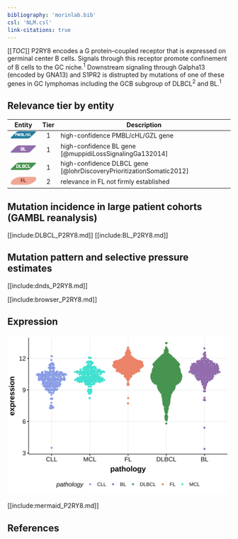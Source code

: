 ```yaml
---
bibliography: 'morinlab.bib'
csl: 'NLM.csl'
link-citations: true
---
```

[[_TOC_]]
P2RY8 encodes a G protein–coupled receptor that is expressed on germinal center B cells. Signals through this receptor promote confinement of B cells to the GC niche.<sup>1</sup> Downstream signaling through Galpha13 (encoded by GNA13) and S1PR2 is distrupted by mutations of one of these genes in GC lymphomas including the GCB subgroup of DLBCL<sup>2</sup> and BL.<sup>1</sup> 


## Relevance tier by entity

|Entity|Tier|Description                           |
|:------:|:----:|--------------------------------------|
|![PMBL](images/icons/PMBL_tier1.png)|1|high-confidence PMBL/cHL/GZL gene|
|![BL](images/icons/BL_tier1.png)    |1   |high-confidence BL gene               [@muppidiLossSignalingGa132014]|
|![DLBCL](images/icons/DLBCL_tier1.png) |1   |high-confidence DLBCL gene            [@lohrDiscoveryPrioritizationSomatic2012]|
|![FL](images/icons/FL_tier2.png)    |2   |relevance in FL not firmly established|

## Mutation incidence in large patient cohorts (GAMBL reanalysis)

[[include:DLBCL_P2RY8.md]]
[[include:BL_P2RY8.md]]

## Mutation pattern and selective pressure estimates

[[include:dnds_P2RY8.md]]

[[include:browser_P2RY8.md]]

## Expression
![](images/gene_expression/P2RY8_by_pathology.svg)

[[include:mermaid_P2RY8.md]]

## References


<!-- ORIGIN: lohrDiscoveryPrioritizationSomatic2012a -->
<!-- BL: muppidiLossSignalingGa132014b -->
<!-- DLBCL: lohrDiscoveryPrioritizationSomatic2012a -->
